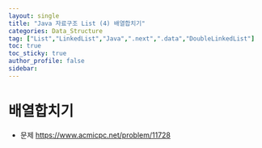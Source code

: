 ```yaml
---
layout: single
title: "Java 자료구조 List (4) 배열합치기"
categories: Data_Structure
tag: ["List","LinkedList","Java",".next",".data","DoubleLinkedList"]
toc: true
toc_sticky: true
author_profile: false
sidebar:
---
```


# 배열합치기

- 문제 https://www.acmicpc.net/problem/11728

```java

```